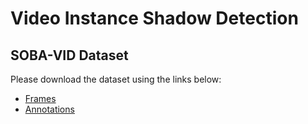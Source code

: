 # Video Instance Shadow Detection

## SOBA-VID Dataset
Please download the dataset using the links below:
- [Frames](https://mycuhk-my.sharepoint.com/:u:/g/personal/1155147234_link_cuhk_edu_hk/EU7sNL-Kk25Bg9wrirLm-qoBGQsE3W6RyLy8BPgLzugA4Q?e=9Dxfbo)
- [Annotations](https://mycuhk-my.sharepoint.com/:u:/g/personal/1155147234_link_cuhk_edu_hk/ERhqChIX0AtKn9yq_YaLJJgB08QgVw9HkgViByGK2emySg?e=rRwnqP)
